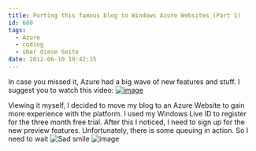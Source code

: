 ```yaml
---
title: Porting this famous blog to Windows Azure Websites (Part 1)
id: 680
tags:
  - Azure
  - coding
  - über diese Seite
date: 2012-06-10 19:42:15
---
```


In case you missed it, Azure had a big wave of new features and stuff. I suggest you to watch this video: [![image](https://az275061.vo.msecnd.net/blogmedia/2012/06/image87.png "image")](http://www.meetwindowsazure.com/Conversations)

Viewing it myself, I decided to move my blog to an Azure Website to gain more experience with the platform. I used my Windows Live ID to register for the three month free trial. After this I noticed, I need to sign up for the new preview features. Unfortunately, there is some queuing in action. So I need to wait ![Sad smile](https://az275061.vo.msecnd.net/blogmedia/2012/06/wlEmoticon-sadsmile1.png)
 ![image](https://az275061.vo.msecnd.net/blogmedia/2012/06/image88.png "image")